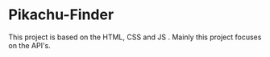 # Pikachu-Finder
This project  is based on the HTML, CSS and JS . Mainly this project focuses on the API's.
